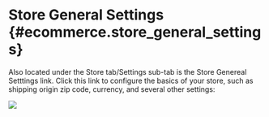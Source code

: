 # Store General Settings {#ecommerce.store_general_settings}

Also located under the Store tab/Settings sub-tab is the Store Genereal
Setttings link. Click this link to configure the basics of your store,
such as shipping origin zip code, currency, and several other settings:

![](assets/images/screenshots/ecommerce/general_settings.png)
